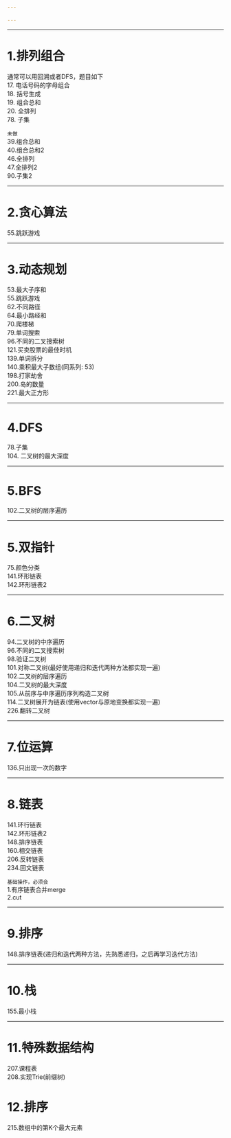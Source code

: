 ```yaml
---
 
---
```




---
# 1.排列组合
通常可以用回溯或者DFS，题目如下  
17. 电话号码的字母组合  
18. 括号生成  
19. 组合总和  
20. 全排列  
78. 子集


`未做`  
39.组合总和  
40.组合总和2  
46.全排列  
47.全排列2  
90.子集2

---
# 2.贪心算法
55.跳跃游戏


---
# 3.动态规划
53.最大子序和  
55.跳跃游戏  
62.不同路径  
64.最小路经和  
70.爬楼梯  
79.单词搜索  
96.不同的二叉搜索树  
121.买卖股票的最佳时机  
139.单词拆分  
140.乘积最大子数组(同系列: 53)  
198.打家劫舍  
200.岛的数量  
221.最大正方形


---
# 4.DFS
78.子集  
104. 二叉树的最大深度  

--- 
# 5.BFS
102.二叉树的层序遍历

---
# 5.双指针
75.颜色分类  
141.环形链表  
142.环形链表2



---
# 6.二叉树
94.二叉树的中序遍历  
96.不同的二叉搜索树  
98.验证二叉树  
101.对称二叉树(最好使用递归和迭代两种方法都实现一遍)  
102.二叉树的层序遍历  
104.二叉树的最大深度  
105.从前序与中序遍历序列构造二叉树  
114.二叉树展开为链表(使用vector与原地变换都实现一遍)  
226.翻转二叉树

---
# 7.位运算
136.只出现一次的数字   


---
# 8.链表
141.环行链表  
142.环形链表2  
148.排序链表  
160.相交链表  
206.反转链表  
234.回文链表  

`基础操作，必须会`  
1.有序链表合并merge  
2.cut

---
# 9.排序
148.排序链表(递归和迭代两种方法，先熟悉递归，之后再学习迭代方法)


---
# 10.栈
155.最小栈  


---
# 11.特殊数据结构
207.课程表  
208.实现Trie(前缀树)


# 12.排序
215.数组中的第K个最大元素